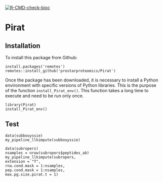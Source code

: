 
[![R-CMD-check-bioc](https://github.com/prostarproteomics/Pirat/actions/workflows/check_Bioc.yml/badge.svg)](https://github.com/prostarproteomics/Pirat/actions/workflows/check_Bioc.yml)


# Pirat

## Installation

To install this package from Github:

```
install.packages('remotes')
remotes::install_github('prostarproteomics/Pirat')

```

Once the package has been downloaded, it is necessary to install a Python 
environment with specific versions of Python libraries. This is the purpose of 
the function `install_Pirat_env()`. This function takes a long time to execute 
and need to be run only once.

```
library(Pirat)
install_Pirat_env()

```

## Test

```
data(subbouyssie)
my_pipeline_llkimpute(subbouyssie) 

data(subropers)
nsamples = nrow(subropers$peptides_ab)
my_pipeline_llkimpute(subropers, 
extension = "T",
rna.cond.mask = 1:nsamples, 
pep.cond.mask = 1:nsamples,
max.pg.size.pirat.t = 1)
```
